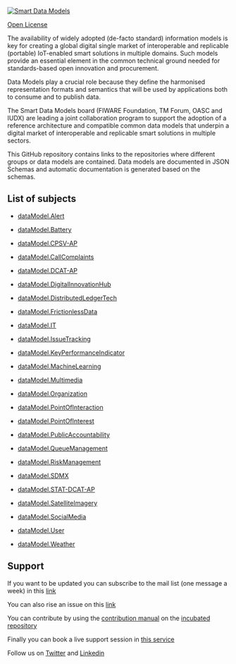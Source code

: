 [![Smart Data Models](https://smartdatamodels.org/wp-content/uploads/2022/01/SmartDataModels_logo.png "Logo")](https://smartdatamodels.org)
[Open License](https://github.com/smart-data-models//CrossSector/blob/master//LICENSE.md)

The availability of widely adopted (de-facto standard) information models is key for creating a global digital single market of interoperable and replicable (portable) IoT-enabled smart solutions in multiple domains. Such models provide an essential element in the common technical ground needed for standards-based open innovation and procurement.

Data Models play a crucial role because they define the harmonised representation formats and semantics that will be used by applications both to consume and to publish data.

The Smart Data Models board (FIWARE Foundation, TM Forum, OASC and IUDX) are leading a joint collaboration program to support the adoption of a reference architecture and compatible common data models that underpin a digital market of interoperable and replicable smart solutions in multiple sectors.

This GitHub repository contains links to the repositories where different groups or data models are contained. Data models are documented in JSON Schemas and automatic documentation is generated based on the schemas. 

## List of subjects

* [dataModel.Alert](https://github.com/smart-data-models/dataModel.Alert)
* [dataModel.Battery](https://github.com/smart-data-models/dataModel.Battery)
* [dataModel.CPSV-AP](https://github.com/smart-data-models/dataModel.CPSV-AP)
* [dataModel.CallComplaints](https://github.com/smart-data-models/dataModel.CallComplaints)
* [dataModel.DCAT-AP](https://github.com/smart-data-models/dataModel.DCAT-AP)
* [dataModel.DigitalInnovationHub](https://github.com/smart-data-models/dataModel.DigitalInnovationHub)
* [dataModel.DistributedLedgerTech](https://github.com/smart-data-models/dataModel.DistributedLedgerTech)
* [dataModel.FrictionlessData](https://github.com/smart-data-models/dataModel.FrictionlessData)
* [dataModel.IT](https://github.com/smart-data-models/dataModel.IT)
* [dataModel.IssueTracking](https://github.com/smart-data-models/dataModel.IssueTracking)
* [dataModel.KeyPerformanceIndicator](https://github.com/smart-data-models/dataModel.KeyPerformanceIndicator)
* [dataModel.MachineLearning](https://github.com/smart-data-models/dataModel.MachineLearning)
* [dataModel.Multimedia](https://github.com/smart-data-models/dataModel.Multimedia)
* [dataModel.Organization](https://github.com/smart-data-models/dataModel.Organization)
* [dataModel.PointOfInteraction](https://github.com/smart-data-models/dataModel.PointOfInteraction)
* [dataModel.PointOfInterest](https://github.com/smart-data-models/dataModel.PointOfInterest)
* [dataModel.PublicAccountability](https://github.com/smart-data-models/dataModel.PublicAccountability)
* [dataModel.QueueManagement](https://github.com/smart-data-models/dataModel.QueueManagement)
* [dataModel.RiskManagement](https://github.com/smart-data-models/dataModel.RiskManagement)
* [dataModel.SDMX](https://github.com/smart-data-models/dataModel.SDMX)
* [dataModel.STAT-DCAT-AP](https://github.com/smart-data-models/dataModel.STAT-DCAT-AP)
* [dataModel.SatelliteImagery](https://github.com/smart-data-models/dataModel.SatelliteImagery)
* [dataModel.SocialMedia](https://github.com/smart-data-models/dataModel.SocialMedia)
* [dataModel.User](https://github.com/smart-data-models/dataModel.User)
* [dataModel.Weather](https://github.com/smart-data-models/dataModel.Weather)
## Support
If you want to be updated you can subscribe to the mail list (one message a week) in this [link](https://smartdatamodels.org/index.php/subscriptions-page/)
You can also rise an issue on this [link](https://smartdatamodels.org/index.php/submit-an-issue-2/)
You can contribute by using the [contribution manual](https://bit.ly/contribution_manual) on the [incubated repository](https://github.com/smart-data-models/incubated/tree/master)
Finally you can book a live support session in [this service](https://calendly.com/smartdatamodels)
Follow us on [Twitter](https://twitter.com/smartdatamodels) and [Linkedin](https://www.linkedin.com/company/72642317/)

